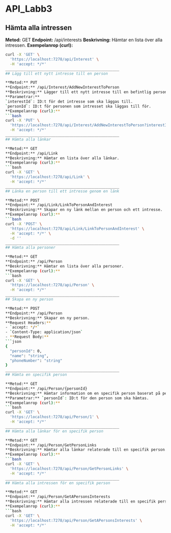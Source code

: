 # API_Labb3

## Hämta alla intressen
**Metod:** GET
**Endpoint:** /api/interests
**Beskrivning:** Hämtar en lista över alla intressen.
**Exempelanrop (curl):** 
  ```bash
  curl -X 'GET' \
    'https://localhost:7278/api/Interest' \
    -H 'accept: */*'
__________________________________________________
## Lägg till ett nytt intresse till en person

**Metod:** PUT
**Endpoint:** /api/Interest/AddNewInterestToPerson
**Beskrivning:** Lägger till ett nytt intresse till en befintlig person.
**Parametrar:**
`interestId`: ID:t för det intresse som ska läggas till.
 `personId`: ID:t för personen som intresset ska läggas till för.
**Exempelanrop (curl):** 
  ```bash
  curl -X 'PUT' \
    'https://localhost:7278/api/Interest/AddNewInterestToPerson?interestId=1&personId=1' \
    -H 'accept: */*'
__________________________________________________
## Hämta alla länkar

**Metod:** GET
**Endpoint:** /api/Link
**Beskrivning:** Hämtar en lista över alla länkar.
**Exempelanrop (curl):** 
  ```bash
  curl -X 'GET' \
    'https://localhost:7278/api/Link' \
    -H 'accept: */*'
__________________________________________________
## Länka en person till ett intresse genom en länk

**Metod:** POST
**Endpoint:** /api/Link/LinkToPersonAndInterest
**Beskrivning:** Skapar en ny länk mellan en person och ett intresse.
**Exempelanrop (curl):** 
  ```bash
  curl -X 'POST' \
    'https://localhost:7278/api/Link/LinkToPersonAndInterest' \
    -H 'accept: */*' \
    -d ''
__________________________________________________
## Hämta alla personer

**Metod:** GET
**Endpoint:** /api/Person
**Beskrivning:** Hämtar en lista över alla personer.
**Exempelanrop (curl):** 
  ```bash
  curl -X 'GET' \
    'https://localhost:7278/api/Person' \
    -H 'accept: */*'
__________________________________________________
## Skapa en ny person

**Metod:** POST
**Endpoint:** /api/Person
**Beskrivning:** Skapar en ny person.
**Request Headers:** 
  - `accept: */*`
  - `Content-Type: application/json`
- **Request Body:** 
  ```json
  {
    "personId": 0,
    "name": "string",
    "phoneNumber": "string"
  }
__________________________________________________
## Hämta en specifik person

**Metod:** GET
**Endpoint:** /api/Person/{personId}
**Beskrivning:** Hämtar information om en specifik person baserat på personens ID.
**Parametrar:** `personId`: ID:t för den person som ska hämtas.
**Exempelanrop (curl):** 
  ```bash
  curl -X 'GET' \
    'https://localhost:7278/api/Person/1' \
    -H 'accept: */*'
__________________________________________________
## Hämta alla länkar för en specifik person

**Metod:** GET
**Endpoint:** /api/Person/GetPersonLinks
**Beskrivning:** Hämtar alla länkar relaterade till en specifik person.
**Exempelanrop (curl):** 
  ```bash
  curl -X 'GET' \
    'https://localhost:7278/api/Person/GetPersonLinks' \
    -H 'accept: */*'
__________________________________________________
## Hämta alla intressen för en specifik person

**Metod:** GET
**Endpoint:** /api/Person/GetAPersonsInterests
**Beskrivning:** Hämtar alla intressen relaterade till en specifik person.
**Exempelanrop (curl):** 
  ```bash
  curl -X 'GET' \
    'https://localhost:7278/api/Person/GetAPersonsInterests' \
    -H 'accept: */*'
